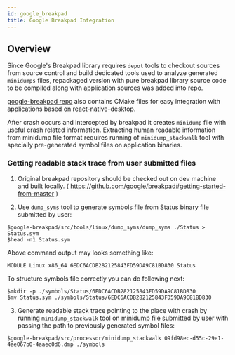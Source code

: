 ```yaml
---
id: google_breakpad
title: Google Breakpad Integration
---
```


## Overview

Since Google's Breakpad library requires `depot` tools to checkout sources from source control and build dedicated tools used to analyze generated `minidumps` files, repackaged version with pure breakpad library source code to be compiled along with application sources was added into [repo](https://github.com/status-im/google-breakpad).

[google-breakpad repo](https://github.com/status-im/google-breakpad) also contains CMake files for easy integration with applications based on react-native-desktop.

After crash occurs and intercepted by breakpad it creates `minidump` file with useful crash related information. Extracting human readable information from minidump file format requires running of `minidump_stackwalk` tool with specially pre-generated symbol files on application binaries.

### Getting readable stack trace from user submitted files

1. Original breakpad repository should be checked out on dev machine and built locally. ( https://github.com/google/breakpad#getting-started-from-master )

2. Use `dump_syms` tool to generate symbols file from Status binary file submitted by user:

`$google-breakpad/src/tools/linux/dump_syms/dump_syms ./Status > Status.sym`  
`$head -n1 Status.sym`

Above command output may looks something like:

`MODULE Linux x86_64 6EDC6ACDB282125843FD59DA9C81BD830 Status`

To structure symbols file correctly you can do following next:

`$mkdir -p ./symbols/Status/6EDC6ACDB282125843FD59DA9C81BD830`  
`$mv Status.sym ./symbols/Status/6EDC6ACDB282125843FD59DA9C81BD830`

3. Generate readable stack trace pointing to the place with crash by running `minidump_stackwalk` tool on minidump file submitted by user with passing the path to previously generated symbol files:

`$google-breakpad/src/processor/minidump_stackwalk 09fd98ec-d55c-29e1-4ae067b0-4aaec0d6.dmp ./symbols`
